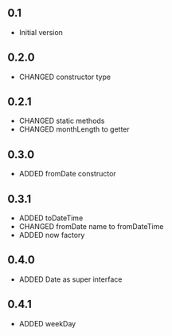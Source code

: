 ## 0.1

- Initial version

## 0.2.0

- CHANGED constructor type

## 0.2.1

- CHANGED static methods
- CHANGED monthLength to getter

## 0.3.0

- ADDED fromDate constructor

## 0.3.1

- ADDED toDateTime
- CHANGED fromDate name to fromDateTime
- ADDED now factory

## 0.4.0

- ADDED Date as super interface

## 0.4.1

- ADDED weekDay
